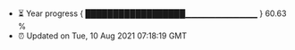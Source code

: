 - ⏳ Year progress { ██████████████████▁▁▁▁▁▁▁▁▁▁▁▁ } 60.63 %
- ⏰ Updated on Tue, 10 Aug 2021 07:18:19 GMT

